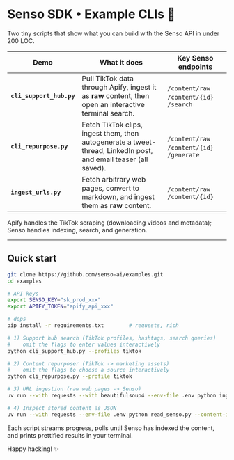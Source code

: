 # Senso SDK • Example CLIs 🚀

Two tiny scripts that show what you can build with the Senso API in under 200 LOC.

| Demo | What it does | Key Senso endpoints |
|------|--------------|---------------------|
| **`cli_support_hub.py`** | Pull TikTok data through Apify, ingest it as **raw** content, then open an interactive terminal search. | `/content/raw` &nbsp; `/content/{id}` &nbsp; `/search` |
| **`cli_repurpose.py`** | Fetch TikTok clips, ingest them, then autogenerate a tweet-thread, LinkedIn post, and email teaser (all saved). | `/content/raw` &nbsp; `/content/{id}` &nbsp; `/generate` |
| **`ingest_urls.py`** | Fetch arbitrary web pages, convert to markdown, and ingest them as **raw** content. | `/content/raw` &nbsp; `/content/{id}` |

Apify handles the TikTok scraping (downloading videos and metadata); Senso handles indexing, search, and generation.

---

## Quick start

```bash
git clone https://github.com/senso-ai/examples.git
cd examples

# API keys
export SENSO_KEY="sk_prod_xxx"
export APIFY_TOKEN="apify_api_xxx"

# deps
pip install -r requirements.txt        # requests, rich

# 1) Support hub search (TikTok profiles, hashtags, search queries)
#    omit the flags to enter values interactively
python cli_support_hub.py --profiles tiktok

# 2) Content repurposer (TikTok -> marketing assets)
#    omit the flags to choose a source interactively
python cli_repurpose.py --profile tiktok

# 3) URL ingestion (raw web pages -> Senso)
uv run --with requests --with beautifulsoup4 --env-file .env python ingest_urls.py https://docs.senso.ai/introduction

# 4) Inspect stored content as JSON
uv run --with requests --env-file .env python read_senso.py --content-id <id> --json
```

Each script streams progress, polls until Senso has indexed the content, and prints prettified results in your terminal.

Happy hacking! ✨
